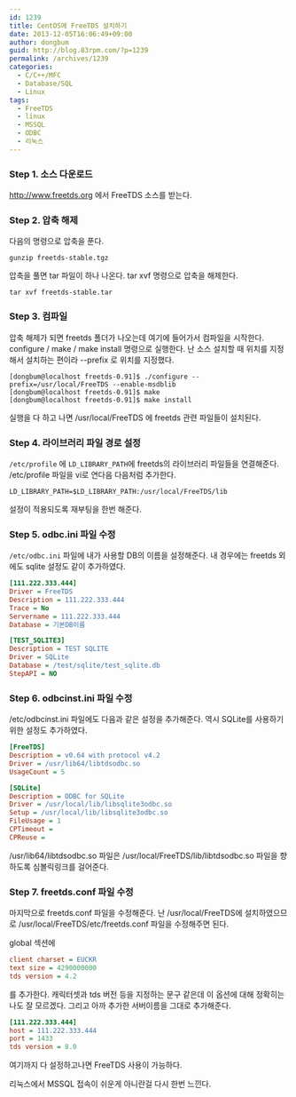 ```yaml
---
id: 1239
title: CentOS에 FreeTDS 설치하기
date: 2013-12-05T16:06:49+09:00
author: dongbum
guid: http://blog.83rpm.com/?p=1239
permalink: /archives/1239
categories:
  - C/C++/MFC
  - Database/SQL
  - Linux
tags:
  - FreeTDS
  - linux
  - MSSQL
  - ODBC
  - 리눅스
---
```

### Step 1. 소스 다운로드

<http://www.freetds.org> 에서 FreeTDS 소스를 받는다.

### Step 2. 압축 해제

다음의 명령으로 압축을 푼다.

```
gunzip freetds-stable.tgz
```

압축을 풀면 tar 파일이 하나 나온다. tar xvf 명령으로 압축을 해제한다.

```
tar xvf freetds-stable.tar
```

### Step 3. 컴파일

압축 해제가 되면 freetds 폴더가 나오는데 여기에 들어가서 컴파일을 시작한다. configure / make / make install 명령으로 실행한다. 난 소스 설치할 때 위치를 지정해서 설치하는 편이라 --prefix 로 위치를 지정했다.

```
[dongbum@localhost freetds-0.91]$ ./configure --prefix=/usr/local/FreeTDS --enable-msdblib
[dongbum@localhost freetds-0.91]$ make
[dongbum@localhost freetds-0.91]$ make install
```

실행을 다 하고 나면 /usr/local/FreeTDS 에 freetds 관련 파일들이 설치된다.

### Step 4. 라이브러리 파일 경로 설정

`/etc/profile` 에 `LD_LIBRARY_PATH`에 freetds의 라이브러리 파일들을 연결해준다. /etc/profile 파일을 vi로 연다음 다음처럼 추가한다.

```
LD_LIBRARY_PATH=$LD_LIBRARY_PATH:/usr/local/FreeTDS/lib
```

설정이 적용되도록 재부팅을 한번 해준다.

### Step 5. odbc.ini 파일 수정

`/etc/odbc.ini` 파일에 내가 사용할 DB의 이름을 설정해준다. 내 경우에는 freetds 외에도 sqlite 설정도 같이 추가하였다.

```ini
[111.222.333.444]
Driver = FreeTDS
Description = 111.222.333.444
Trace = No
Servername = 111.222.333.444
Database = 기본DB이름

[TEST_SQLITE3]
Description = TEST SQLITE
Driver = SQLite
Database = /test/sqlite/test_sqlite.db
StepAPI = NO
```

### Step 6. odbcinst.ini 파일 수정

/etc/odbcinst.ini 파일에도 다음과 같은 설정을 추가해준다. 역시 SQLite를 사용하기 위한 설정도 추가하였다.

```ini
[FreeTDS]
Description = v0.64 with protocol v4.2
Driver = /usr/lib64/libtdsodbc.so
UsageCount = 5

[SQLite]
Description = ODBC for SQLite
Driver = /usr/local/lib/libsqlite3odbc.so
Setup = /usr/local/lib/libsqlite3odbc.so
FileUsage = 1
CPTimeout =
CPReuse =
```

/usr/lib64/libtdsodbc.so 파일은 /usr/local/FreeTDS/lib/libtdsodbc.so 파일을 향하도록 심볼릭링크를 걸어준다.

### Step 7. freetds.conf 파일 수정

마지막으로 freetds.conf 파일을 수정해준다. 난 /usr/local/FreeTDS에 설치하였으므로 /usr/local/FreeTDS/etc/freetds.conf 파일을 수정해주면 된다.

global 섹션에

```ini
client charset = EUCKR
text size = 4290000000
tds version = 4.2
```

를 추가한다. 캐릭터셋과 tds 버전 등을 지정하는 문구 같은데 이 옵션에 대해 정확히는 나도 잘 모르겠다. 그리고 아까 추가한 서버이름을 그대로 추가해준다.

```ini
[111.222.333.444]
host = 111.222.333.444
port = 1433
tds version = 8.0
```

여기까지 다 설정하고나면 FreeTDS 사용이 가능하다.

리눅스에서 MSSQL 접속이 쉬운게 아니란걸 다시 한번 느낀다.
